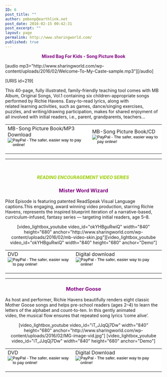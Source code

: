 ```yaml
---
ID: 6
post_title: ""
author: pmbenp@earthlink.net
post_date: 2016-02-15 00:42:31
post_excerpt: ""
layout: page
permalink: http://www.sharingworld.com/
published: true
---
```

<p style="text-align: center;"><span style="color: #800080;"><strong>Mixed Bag For Kids - Song Picture Book</strong></span></p>
[audio mp3="http://www.sharingworld.com/wp-content/uploads/2016/02/Welcome-To-My-Caste-sample.mp3"][/audio]

[URIS id=219]

This 40-page, fully illustrated, family-friendly teaching tool comes with MB Album, Original Songs, Vol.1 containing six children-appropriate songs performed by Richie Havens. Easy-to-read lyrics, along with related learning activities, such as games, dance/singing exercises, puzzles, and writing/drawing participation, makes for shared enjoyment of all involved with initial readers, i.e., parent, grandparents, teachers…
<table>
<tbody>
<tr>
<td style="background-color: #ffffff; border: 0;"><form action="https://www.paypal.com/cgi-bin/webscr" method="post" target="_top"><input name="cmd" type="hidden" value="_s-xclick" />
<input name="hosted_button_id" type="hidden" value="XUF77GQMNA23C" />MB-Song Picture Book/MP3 Download
<input alt="PayPal - The safer, easier way to pay online!" name="submit" src="https://www.paypalobjects.com/en_US/i/btn/btn_buynow_SM.gif" type="image" />
<img src="https://www.paypalobjects.com/en_US/i/scr/pixel.gif" alt="" width="1" height="1" border="0" /></form></td>
<td style="background-color: #ffffff; border: 0;"><form action="https://www.paypal.com/cgi-bin/webscr" method="post" target="_top"><input name="cmd" type="hidden" value="_s-xclick" />
<input name="hosted_button_id" type="hidden" value="8ZUGGKKDDZYS6" />MB-Song Picture Book/CD
<input alt="PayPal - The safer, easier way to pay online!" name="submit" src="https://www.paypalobjects.com/en_US/i/btn/btn_buynow_SM.gif" type="image" />
<img src="https://www.paypalobjects.com/en_US/i/scr/pixel.gif" alt="" width="1" height="1" border="0" /></form></td>
</tr>
</tbody>
</table>

<hr />

&nbsp;
<h5 style="text-align: center;"><span style="color: #99cc00;"><strong>READING ENCOURAGEMENT VIDEO SERIES </strong></span></h5>
<h3 style="text-align: center;"><span style="color: #800080;"><strong>Mister Word Wizard</strong></span></h3>
<p style="text-align: left;">Pilot Episode is featuring patented ReadSpeak Visual Language captions.This engaging, award winning video production, starring Richie Havens, represents the inspired blueprint iteration of a narrative-based, curriculum-infused, fantasy series — targeting initial readers, age 5–8.</p>
<p style="text-align: center;">[video_lightbox_youtube video_id="okYHBguRwiQ" width="840" height="680" anchor="http://www.sharingworld.com/wp-content/uploads/2016/02/mb-video-skin.jpg"][video_lightbox_youtube video_id="okYHBguRwiQ" width="840" height="680" anchor="Demo"]</p>

<table width="90%">
<tbody>
<tr>
<td style="background-color: #ffffff; border: 0;"><form action="https://www.paypal.com/cgi-bin/webscr" method="post" target="_top"><input name="cmd" type="hidden" value="_s-xclick" />
<input name="hosted_button_id" type="hidden" value="BDY9TA7HVF4SS" />DVD
<input alt="PayPal - The safer, easier way to pay online!" name="submit" src="https://www.paypalobjects.com/en_US/i/btn/btn_buynow_SM.gif" type="image" />
<img src="https://www.paypalobjects.com/en_US/i/scr/pixel.gif" alt="" width="1" height="1" border="0" /></form></td>
<td style="background-color: #ffffff; border: 0;"><form action="https://www.paypal.com/cgi-bin/webscr" method="post" target="_top"><input name="cmd" type="hidden" value="_s-xclick" />
<input name="hosted_button_id" type="hidden" value="TNJAMNCVMC282" /> Digital download
<input alt="PayPal - The safer, easier way to pay online!" name="submit" src="https://www.paypalobjects.com/en_US/i/btn/btn_buynow_SM.gif" type="image" />
<img src="https://www.paypalobjects.com/en_US/i/scr/pixel.gif" alt="" width="1" height="1" border="0" /></form></td>
</tr>
</tbody>
</table>

<hr />

<h3 style="text-align: center;"><span style="color: #800080;"><b>Mother Goose</b></span></h3>
<p style="text-align: left;"><span>As host and performer, Richie Havens beautifully renders eight classic Mother Goose songs and helps pre-school readers (ages 2–4) to learn the letters of the alphabet and count-to-ten. In this gently animated video, the musical flow ensures that repeated song lyrics ‘come alive’.</span></p>
<p style="text-align: center;">[video_lightbox_youtube video_id="iT_JJqQj7Dw" width="840" height="680" anchor="http://www.sharingworld.com/wp-content/uploads/2016/02/MG-image-vid.jpg"] [video_lightbox_youtube video_id="iT_JJqQj7Dw" width="840" height="680" anchor="Demo"]</p>

<table style="height: 108px;" width="740">
<tbody>
<tr>
<td style="background-color: #ffffff; border: 0;"><form action="https://www.paypal.com/cgi-bin/webscr" method="post" target="_top"><input name="cmd" type="hidden" value="_s-xclick" />
<input name="hosted_button_id" type="hidden" value="9Q67ERBU9CLAS" />DVD
<input alt="PayPal - The safer, easier way to pay online!" name="submit" src="https://www.paypalobjects.com/en_US/i/btn/btn_buynow_SM.gif" type="image" />
<img src="https://www.paypalobjects.com/en_US/i/scr/pixel.gif" alt="" width="1" height="1" border="0" /></form></td>
<td style="background-color: #ffffff; border: 0;"><form action="https://www.paypal.com/cgi-bin/webscr" method="post" target="_top"><input name="cmd" type="hidden" value="_s-xclick" />
<input name="hosted_button_id" type="hidden" value="US5V9QNU4QU4W" />Digital Download
<input alt="PayPal - The safer, easier way to pay online!" name="submit" src="https://www.paypalobjects.com/en_US/i/btn/btn_buynow_SM.gif" type="image" />
<img src="https://www.paypalobjects.com/en_US/i/scr/pixel.gif" alt="" width="1" height="1" border="0" /></form></td>
</tr>
</tbody>
</table>